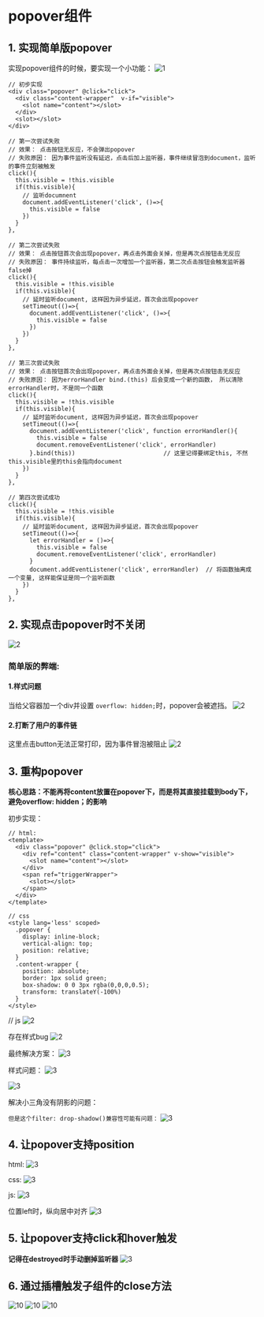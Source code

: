 # popover组件

## 1. 实现简单版popover

实现popover组件的时候，要实现一个小功能：
![1](./1监听事件关闭popover.png)

```
// 初步实现
<div class="popover" @click="click">
  <div class="content-wrapper"  v-if="visible">
    <slot name="content"></slot>
  </div>
  <slot></slot>
</div>

// 第一次尝试失败
// 效果： 点击按钮无反应，不会弹出popover
// 失败原因： 因为事件监听没有延迟，点击后加上监听器，事件继续冒泡到document，监听的事件立刻被触发
click(){
  this.visible = !this.visible
  if(this.visible){
    // 监听documnent
    document.addEventListener('click', ()=>{
      this.visible = false
    })
  }
},

// 第二次尝试失败
// 效果： 点击按钮首次会出现popover，再点击外面会关掉，但是再次点按钮击无反应
// 失败原因： 事件持续监听，每点击一次增加一个监听器，第二次点击按钮会触发监听器false掉
click(){
  this.visible = !this.visible
  if(this.visible){
    // 延时监听document, 这样因为异步延迟，首次会出现popover
    setTimeout(()=>{
      document.addEventListener('click', ()=>{
        this.visible = false
      })
    })
  }
},

// 第三次尝试失败
// 效果： 点击按钮首次会出现popover，再点击外面会关掉，但是再次点按钮击无反应
// 失败原因： 因为errorHandler bind.(this) 后会变成一个新的函数， 所以清除errorHandler时，不是同一个函数
click(){
  this.visible = !this.visible
  if(this.visible){
    // 延时监听document, 这样因为异步延迟，首次会出现popover
    setTimeout(()=>{
      document.addEventListener('click', function errorHandler(){
        this.visible = false
        document.removeEventListener('click', errorHandler)
      }.bind(this))                         // 这里记得要绑定this, 不然this.visible里的this会指向document
    })
  }
},

// 第四次尝试成功
click(){
  this.visible = !this.visible
  if(this.visible){
    // 延时监听document, 这样因为异步延迟，首次会出现popover
    setTimeout(()=>{
      let errorHandler = ()=>{
        this.visible = false
        document.removeEventListener('click', errorHandler)
      }
      document.addEventListener('click', errorHandler)  // 将函数抽离成一个变量, 这样能保证是同一个监听函数
    })
  }
},
```

## 2. 实现点击popover时不关闭
![2](./2阻止冒泡.png)


### 简单版的弊端:

#### 1.样式问题
当给父容器加一个div并设置 `overflow: hidden;`时，popover会被遮挡。
![2](./3简单版的弊端.png)

#### 2.打断了用户的事件链

这里点击button无法正常打印，因为事件冒泡被阻止
![2](./3简单版的弊端2.png)


## 3. 重构popover

**核心思路：不能再将content放置在popover下，而是将其直接挂载到body下，避免overflow: hidden；的影响**

初步实现：
```
// html: 
<template>
  <div class="popover" @click.stop="click">
    <div ref="content" class="content-wrapper" v-show="visible">
      <slot name="content"></slot>
    </div>
    <span ref="triggerWrapper">
      <slot></slot>
    </span>
  </div>
</template>

// css
<style lang='less' scoped>
  .popover {
    display: inline-block;
    vertical-align: top;
    position: relative;
  }
  .content-wrapper {
    position: absolute;
    border: 1px solid green;
    box-shadow: 0 0 3px rgba(0,0,0,0.5);
    transform: translateY(-100%)
  }
</style>
```
// js
![2](./4初步重构popover.png)


存在样式bug
![2](./5定位popoverbug.png)


最终解决方案：
![3](./4重构.png)


样式问题：
![3](./6popover样式.png)

![3](./6popover样式没有阴影.png)

解决小三角没有阴影的问题：

`但是这个filter: drop-shadow()兼容性可能有问题：`
![3](./7解决popover样式没有阴影.png)


## 4. 让popover支持position
html:
![3](./8popover支持position.png)

css:
![3](./8popover支持position2.png)

js: 
![3](./8popover支持position3.png)

位置left时，纵向居中对齐
![3](./8popover支持position4.png)


## 5. 让popover支持click和hover触发
**记得在destroyed时手动删掉监听器**
![3](./9popover支持click和hover.png)


## 6. 通过插槽触发子组件的close方法
![10](./10父组件通过插槽触发popover的close方法.png)
![10](./10父组件通过插槽触发popover的close方法2.png)
![10](./10父组件通过插槽触发popover的close方法3.png)

